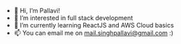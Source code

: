 - 👋 Hi, I’m Pallavi!
- 👀 I’m interested in full stack development
- 🌱 I’m currently learning ReactJS and AWS Cloud basics
- 📫 You can email me on mail.singhpallavi@gmail.com :)

<!---
Pallavi2525/Pallavi2525 is a ✨ special ✨ repository because its `README.md` (this file) appears on your GitHub profile.
You can click the Preview link to take a look at your changes.
--->
